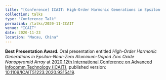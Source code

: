 ```yaml
---
title: "[Conference] ICAIT: High-Order Harmonic Generations in Epsilon-Near-Zero Aluminum-Doped Zinc Oxide Nanopyramid Array"
collection: talks
type: "Conference Talk"
permalink: /talks/2020-11-ICAIT
venue: "ICAIT"
date: 2020-11-23
location: "Macau, China"
---
```

**Best Presentation Award**. Oral presentation entitled *High-Order Harmonic Generations in Epsilon-Near-Zero Aluminum-Doped Zinc Oxide Nanopyramid Array* at [2020 12th International Conference on Advanced Infocomm Technology (ICAIT)](https://ieeexplore.ieee.org/xpl/conhome/9315292/proceeding), published version: [10.1109/ICAIT51223.2020.9315419](https://doi.org/10.1109/ICAIT51223.2020.9315419).

